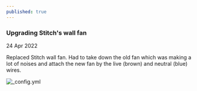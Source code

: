 ```yaml
---
published: true
---
```

### Upgrading Stitch's wall fan

24 Apr 2022

Replaced Stitch wall fan. Had to take down the old fan which was making a lot of noises and attach the new fan by the live (brown) and neutral (blue) wires.

![_config.yml]({{site.baseurl}}/images/fan_upgrade.jpg)
